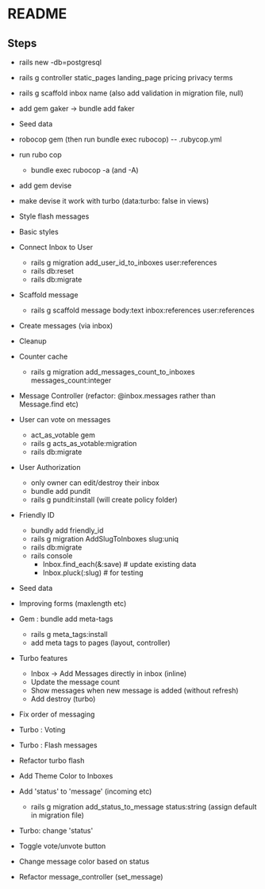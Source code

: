 # README

## Steps

- rails new <projectname> -db=postgresql
- rails g controller static_pages landing_page pricing privacy terms
- rails g scaffold inbox name  (also add validation in migration file, null)
- add gem gaker -> bundle add faker
- Seed data
- robocop gem  (then run bundle exec rubocop)
 -- .rubycop.yml
- run rubo cop
  - bundle exec rubocop -a (and -A)

- add gem devise
- make devise it work with turbo (data:turbo: false in views)

- Style flash messages
- Basic styles
- Connect Inbox to User
  - rails g migration add_user_id_to_inboxes user:references
  - rails db:reset
  - rails db:migrate

- Scaffold message
  - rails g scaffold message body:text inbox:references user:references

- Create messages (via inbox)

- Cleanup

- Counter cache
  - rails g migration add_messages_count_to_inboxes messages_count:integer
  
- Message Controller (refactor: @inbox.messages rather than Message.find etc)

- User can vote on messages
  - act_as_votable gem
  - rails g acts_as_votable:migration
  - rails db:migrate

- User Authorization
  - only owner can edit/destroy their inbox
  - bundle add pundit
  - rails g pundit:install  (will create policy folder)

- Friendly ID
  - bundly add friendly_id
  - rails g migration AddSlugToInboxes slug:uniq
  - rails db:migrate
  - rails console
    - Inbox.find_each(&:save)   # update existing data
    - Inbox.pluck(:slug)  # for testing

- Seed data

- Improving forms (maxlength etc)

- Gem : bundle add meta-tags
  - rails g meta_tags:install
  - add meta tags to pages (layout, controller)

- Turbo features
  - Inbox -> Add Messages directly in inbox (inline)
  - Update the message count
  - Show messages when new message is added (without refresh)
  - Add destroy (turbo)

- Fix order of messaging

- Turbo : Voting

- Turbo : Flash messages

- Refactor turbo flash

- Add Theme Color to Inboxes

- Add 'status' to 'message' (incoming etc)
  - rails g migration add_status_to_message status:string   (assign default in migration file)

- Turbo:  change 'status'

- Toggle vote/unvote button

- Change message color based on status

- Refactor message_controller (set_message)

